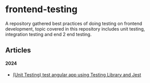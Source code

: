# frontend-testing

A repository gathered best practices of doing testing on frontend development, topic covered in this repository includes unit testing, integration testing and end 2 end testing.


## Articles

#### 2024

- [(Unit Testing) test angular app using  Testing Library and Jest](https://github.com/reboottime/frontend-testing/issues/10)